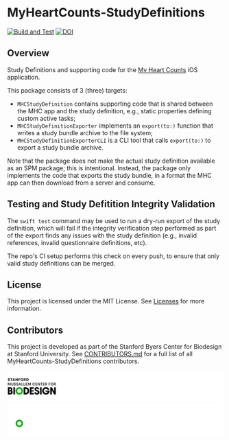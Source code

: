 <!--
                  
This source file is part of the My Heart Counts open source project

SPDX-FileCopyrightText: 2022 Stanford University and the project authors (see CONTRIBUTORS.md)

SPDX-License-Identifier: MIT
             
-->

# MyHeartCounts-StudyDefinitions

[![Build and Test](https://github.com/StanfordBDHG/MyHeartCounts-StudyDefinitions/actions/workflows/build-and-test.yml/badge.svg)](https://github.com/StanfordBDHG/MyHeartCounts-StudyDefinitions/actions/workflows/build-and-test.yml)
[![DOI](https://zenodo.org/badge/573230182.svg)](https://zenodo.org/badge/latestdoi/573230182)


## Overview
Study Definitions and supporting code for the [My Heart Counts](https://github.com/StanfordBDHG/MyHeartCounts-iOS) iOS application.

This package consists of 3 (three) targets:
- `MHCStudyDefinition` contains supporting code that is shared between the MHC app and the study definition, e.g., static properties defining custom active tasks;
- `MHCStudyDefinitionExporter` implements an `export(to:)` function that writes a study bundle archive to the file system;
- `MHCStudyDefinitionExporterCLI` is a CLI tool that calls `export(to:)` to export a study bundle archive.

Note that the package does not make the actual study definition available as an SPM package; this is intentional.
Instead, the package only implements the code that exports the study bundle, in a format the MHC app can then download from a server and consume.

## Testing and Study Defitition Integrity Validation
The `swift test` command may be used to run a dry-run export of the study definition, which will fail if the integrity verification step performed as part of the export finds any issues with the study definition (e.g., invalid references, invalid questionnaire definitions, etc).

The repo's CI setup performs this check on every push, to ensure that only valid study definitions can be merged.

## License
This project is licensed under the MIT License. See [Licenses](https://github.com/StanfordBDHG/MyHeartCounts-StudyDefinitions/tree/main/LICENSES) for more information.

## Contributors
This project is developed as part of the Stanford Byers Center for Biodesign at Stanford University.
See [CONTRIBUTORS.md](https://github.com/StanfordBDHG/MyHeartCounts-StudyDefinitions/tree/main/CONTRIBUTORS.md) for a full list of all MyHeartCounts-StudyDefinitions contributors.

![Stanford Byers Center for Biodesign Logo](https://raw.githubusercontent.com/StanfordBDHG/.github/main/assets/biodesign-footer-light.png#gh-light-mode-only)
![Stanford Byers Center for Biodesign Logo](https://raw.githubusercontent.com/StanfordBDHG/.github/main/assets/biodesign-footer-dark.png#gh-dark-mode-only)
